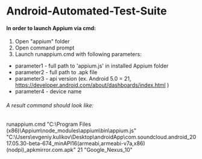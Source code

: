 # Android-Automated-Test-Suite

#### In order to launch Appium via cmd:
1. Open "appium" folder
2. Open command prompt
3. Launch runappium.cmd with following parameters:
- parameter1 - full path to 'appium.js' in installed Appium folder
- parameter2 - full path to .apk file
- parameter3 - api version (ex. Android 5.0 = 21, https://developer.android.com/about/dashboards/index.html )
- parameter4 - device name


###### A result command should look like: 
runappium.cmd "C:\Program Files (x86)\Appium\node_modules\appium\bin\appium.js" "C:\Users\evgeniy.kulikov\Desktop\androidApp\com.soundcloud.android_2017.05.30-beta-674_minAPI16(armeabi,armeabi-v7a,x86)(nodpi)_apkmirror.com.apk" 21 "Google_Nexus_10" 
 
